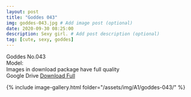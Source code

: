 ```yaml
---
layout: post
title: "Goddes 043"
img: goddes-043.jpg # Add image post (optional)
date: 2020-09-30 08:25:00
description: Sexy girl. # Add post description (optional)
tag: [cute, sexy, goddes]
---
```

Goddes No.043   
Model:             
Images in download package have full quality                    
Google Drive [Download Full](http://gestyy.com/eeBeMy)

{% include image-gallery.html folder="/assets/img/A1/goddes-043/" %}
